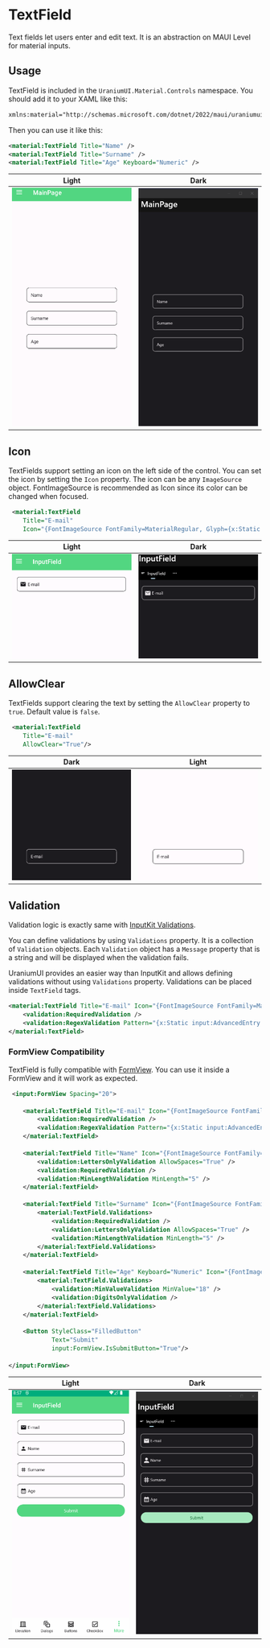 # TextField
Text fields let users enter and edit text. It is an abstraction on MAUI Level for material inputs.

## Usage

TextField is included in the `UraniumUI.Material.Controls` namespace. You should add it to your XAML like this:

```xml
xmlns:material="http://schemas.microsoft.com/dotnet/2022/maui/uraniumui/material"
```

Then you can use it like this:

```xml
<material:TextField Title="Name" />
<material:TextField Title="Surname" />
<material:TextField Title="Age" Keyboard="Numeric" />
```

| Light | Dark |
| --- | --- |
| ![MAUI Material Design TextField](images/textfield-demo-light-android.gif) | ![MAUI Material Design TextField](images/textfield-demo-dark-windows.gif) |


## Icon
TextFields support setting an icon on the left side of the control. You can set the icon by setting the `Icon` property. The icon can be any `ImageSource` object. FontImageSource is recommended as Icon since its color can be changed when focused.

```xml
 <material:TextField
    Title="E-mail"
    Icon="{FontImageSource FontFamily=MaterialRegular, Glyph={x:Static m:MaterialRegular.Email}}"/>
```

| Light | Dark |
| --- | --- |
| ![MAUI Material Input](images/textfield-icon-light-andoid.gif) | ![MAUI Material Input](images/textfield-icon-dark-windows.gif) |

## AllowClear
TextFields support clearing the text by setting the `AllowClear` property to `true`. Default value is `false`.

```xml
 <material:TextField
    Title="E-mail"
    AllowClear="True"/>
```

|Dark| Light|
| --- | --- |
| ![MAUI Material Input](images/textfield-allowclear-dark-android.gif) | ![MAUI Material Input](images/textfield-allowclear-light-android.gif) |

## Validation

Validation logic is exactly same with [InputKit Validations](https://enisn-projects.io/docs/en/inputkit/latest/components/controls/FormView#validations).

You can define validations by using `Validations` property. It is a collection of `Validation` objects. Each `Validation` object has a `Message` property that is a string and will be displayed when the validation fails.

UraniumUI provides an easier way than InputKit and allows defining validations without using `Validations` property. Validations can be placed inside `TextField` tags.

```xml
<material:TextField Title="E-mail" Icon="{FontImageSource FontFamily=MaterialRegular, Glyph={x:Static m:MaterialRegular.Email}}">
    <validation:RequiredValidation />
    <validation:RegexValidation Pattern="{x:Static input:AdvancedEntry.REGEX_EMAIL}" Message="Invalid email address" />
</material:TextField>
```

### FormView Compatibility
TextField is fully compatible with [FormView](https://enisn-projects.io/docs/en/inputkit/latest/components/controls/FormView). You can use it inside a FormView and it will work as expected.

```xml
 <input:FormView Spacing="20">

    <material:TextField Title="E-mail" Icon="{FontImageSource FontFamily=MaterialRegular, Glyph={x:Static m:MaterialRegular.Email}}">
        <validation:RequiredValidation />
        <validation:RegexValidation Pattern="{x:Static input:AdvancedEntry.REGEX_EMAIL}" Message="Invalid email address" />
    </material:TextField>

    <material:TextField Title="Name" Icon="{FontImageSource FontFamily=MaterialRegular, Glyph={x:Static m:MaterialRegular.Person}}">
        <validation:LettersOnlyValidation AllowSpaces="True" />
        <validation:RequiredValidation />
        <validation:MinLengthValidation MinLength="5" />
    </material:TextField>

    <material:TextField Title="Surname" Icon="{FontImageSource FontFamily=MaterialRegular, Glyph={x:Static m:MaterialRegular.Tag}}" >
        <material:TextField.Validations>
            <validation:RequiredValidation />
            <validation:LettersOnlyValidation AllowSpaces="True" />
            <validation:MinLengthValidation MinLength="5" />
        </material:TextField.Validations>
    </material:TextField>

    <material:TextField Title="Age" Keyboard="Numeric" Icon="{FontImageSource FontFamily=MaterialRegular, Glyph={x:Static m:MaterialRegular.Calendar_month}}">
        <material:TextField.Validations>
            <validation:MinValueValidation MinValue="18" />
            <validation:DigitsOnlyValidation />
        </material:TextField.Validations>
    </material:TextField>

    <Button StyleClass="FilledButton"
            Text="Submit"
            input:FormView.IsSubmitButton="True"/>

</input:FormView>
```

| Light | Dark |
| --- | --- |
| ![MAUI Material Input](images/textfield-formview-light-android.gif) | ![MAUI Material Input](images/textfield-formview-dark-windows.gif) |